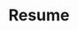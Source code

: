 ---
layout: page
title: Resume
permalink: /resume/
weight: 3
external_url: /assets/Lin_Resume.pdf
---